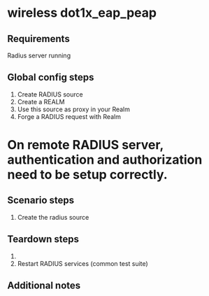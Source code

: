 # wireless dot1x_eap_peap

## Requirements
Radius server running

## Global config steps
1. Create RADIUS source
1. Create a REALM
1. Use this source as proxy in your Realm
1. Forge a RADIUS request with Realm

# On remote RADIUS server, authentication and authorization need to be setup correctly.

## Scenario steps
1. Create the radius source 

## Teardown steps
1.
1. Restart RADIUS services (common test suite)

## Additional notes

